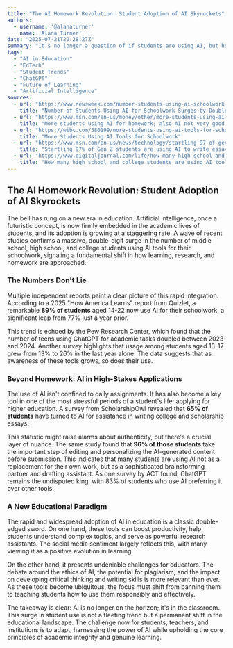 ```yaml
---
title: "The AI Homework Revolution: Student Adoption of AI Skyrockets"
authors:
  - username: '@alanaturner'
    name: 'Alana Turner'
date: "2025-07-21T20:28:27Z"
summary: "It's no longer a question of if students are using AI, but how. Recent studies reveal a massive, double-digit surge in the use of AI tools like ChatGPT for schoolwork, fundamentally changing the landscape of education and raising new questions for educators."
tags:
  - "AI in Education"
  - "EdTech"
  - "Student Trends"
  - "ChatGPT"
  - "Future of Learning"
  - "Artificial Intelligence"
sources:
  - url: "https://www.newsweek.com/number-students-using-ai-schoolwork-surges-double-digits-2101974"
    title: "Number of Students Using AI for Schoolwork Surges by Double-Digits"
  - url: "https://www.msn.com/en-us/money/other/more-students-using-ai-for-homework-also-ai-not-very-good-at-homework/ar-AA1xxg8J"
    title: "More students using AI for homework; also AI not very good at ... - MSN"
  - url: "https://wibc.com/580199/more-students-using-ai-tools-for-schoolwork/"
    title: "More Students Using AI Tools for Schoolwork"
  - url: "https://www.msn.com/en-us/news/technology/startling-97-of-gen-z-students-are-using-ai-to-write-essays-do-homework-and-even-get-into-college/ar-AA1I1Zww"
    title: "Startling 97% of Gen Z students are using AI to write essays, do homework — and even get into college"
  - url: "https://www.digitaljournal.com/life/how-many-high-school-and-college-students-are-using-ai-tools/article"
    title: "How many high school and college students are using AI tools?"
---
```


## The AI Homework Revolution: Student Adoption of AI Skyrockets

The bell has rung on a new era in education. Artificial intelligence, once a futuristic concept, is now firmly embedded in the academic lives of students, and its adoption is growing at a staggering rate. A wave of recent studies confirms a massive, double-digit surge in the number of middle school, high school, and college students using AI tools for their schoolwork, signaling a fundamental shift in how learning, research, and homework are approached.

### The Numbers Don't Lie

Multiple independent reports paint a clear picture of this rapid integration. According to a 2025 "How America Learns" report from Quizlet, a remarkable **89% of students** aged 14-22 now use AI for their schoolwork, a significant leap from 77% just a year prior. 

This trend is echoed by the Pew Research Center, which found that the number of teens using ChatGPT for academic tasks doubled between 2023 and 2024. Another survey highlights that usage among students aged 13-17 grew from 13% to 26% in the last year alone. The data suggests that as awareness of these tools grows, so does their use.

### Beyond Homework: AI in High-Stakes Applications

The use of AI isn't confined to daily assignments. It has also become a key tool in one of the most stressful periods of a student's life: applying for higher education. A survey from ScholarshipOwl revealed that **65% of students** have turned to AI for assistance in writing college and scholarship essays. 

This statistic might raise alarms about authenticity, but there's a crucial layer of nuance. The same study found that **96% of those students** take the important step of editing and personalizing the AI-generated content before submission. This indicates that many students are using AI not as a replacement for their own work, but as a sophisticated brainstorming partner and drafting assistant. As one survey by ACT found, ChatGPT remains the undisputed king, with 83% of students who use AI preferring it over other tools.

### A New Educational Paradigm

The rapid and widespread adoption of AI in education is a classic double-edged sword. On one hand, these tools can boost productivity, help students understand complex topics, and serve as powerful research assistants. The social media sentiment largely reflects this, with many viewing it as a positive evolution in learning.

On the other hand, it presents undeniable challenges for educators. The debate around the ethics of AI, the potential for plagiarism, and the impact on developing critical thinking and writing skills is more relevant than ever. As these tools become ubiquitous, the focus must shift from banning them to teaching students how to use them responsibly and effectively.

The takeaway is clear: AI is no longer on the horizon; it's in the classroom. This surge in student use is not a fleeting trend but a permanent shift in the educational landscape. The challenge now for students, teachers, and institutions is to adapt, harnessing the power of AI while upholding the core principles of academic integrity and genuine learning.

